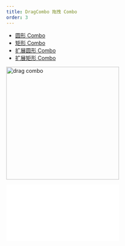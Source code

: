 ```yaml
---
title: DragCombo 拖拽 Combo
order: 3
---
```


- [圆形 Combo](/examples/interaction/combo/#circle)
- [矩形 Combo](/examples/interaction/combo/#rect)
- [扩展圆形 Combo](/examples/interaction/combo#cCircle)
- [扩展矩形 Combo](/examples/interaction/combo/#cRect)

<img alt="drag combo" src="https://mdn.alipayobjects.com/huamei_qa8qxu/afts/img/A*JEWOTbFpm0kAAAAAAAAAAAAADmJ7AQ/original" height='300'/>

<embed src="../../common/BehaviorDrag.zh.md"></embed>
